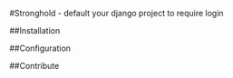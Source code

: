 #Stronghold - default your django project to require login


##Installation


##Configuration


##Contribute
